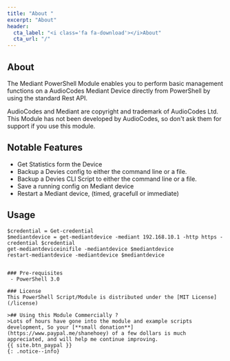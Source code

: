 ```yaml
---
title: "About "
excerpt: "About"
header:
  cta_label: "<i class='fa fa-download'></i>About"
  cta_url: "/"
---
```


## About
The Mediant PowerShell Module enables you to perform basic management functions on a AudioCodes Mediant Device directly from PowerShell by using the standard Rest API.

AudioCodes and Mediant are copyright and trademark of AudioCodes Ltd.  This Module has not been developed by AudioCodes, so don't ask them for support if you use this module.

## Notable Features
 - Get Statistics form the Device
 - Backup a Devies config to either the command line or a file. 
 - Backup a Devies CLI Script to either the command line or a file. 
 - Save a running config on Mediant device
 - Restart a Mediant device, (timed, gracefull or immediate)

## Usage
```
$credential = Get-credential
$mediantdevice = get-mediantdevice -mediant 192.168.10.1 -http https -credential $credential
get-mediantdeviceinifile -mediantdevice $mediantdevice
restart-mediantdevice -mediantdevice $mediantdevice


### Pre-requisites
 - PowerShell 3.0

### License 
This PowerShell Script/Module is distributed under the [MIT License](/license)

>## Using this Module Commercially ? 
>Lots of hours have gone into the module and example scripts development, So your [**small donation**](https://www.paypal.me/shanehoey) of a few dollars is much appreciated, and will help me continue improving. 
{{ site.btn_paypal }}
{: .notice--info}
